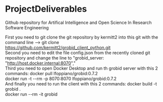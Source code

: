 # ProjectDeliverables
Github repository for Artifical Intelligence and Open Science In Research Software Engineering 

First you need to git clone the git repository by kermitt2 into this git with the command line --> git clone https://github.com/kermitt2/grobid_client_python.git   
Second you need to edit the file config.json from the recently cloned git repository and change the line to "grobid_server: "http://host.docker.internal:8070","   
Third you need to open Docker Desktop and run th grobid server with this 2 commands: docker pull lfoppiano/grobid:0.7.2   
                                                                                    docker run -t --rm -p 8070:8070 lfoppiano/grobid:0.7.2   
And finally you need to run the client with this 2 commands: docker build -t grobid .   
                                                             docker run --rm -it grobid    
